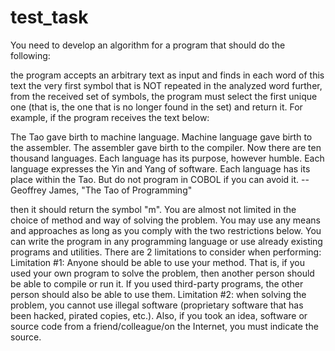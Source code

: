 # test_task
You need to develop an algorithm for a program that should do the following:

the program accepts an arbitrary text as input and finds in each word of this text the very first symbol that is NOT repeated in the analyzed word
further, from the received set of symbols, the program must select the first unique one (that is, the one that is no longer found in the set) and return it.
For example, if the program receives the text below:

The Tao gave birth to machine language. Machine language gave birth to the assembler. The assembler gave birth to the compiler. Now there are ten thousand languages. Each language has its purpose, however humble. Each language expresses the Yin and Yang of software. Each language has its place within the Tao. But do not program in COBOL if you can avoid it. -- Geoffrey James, "The Tao of Programming"

then it should return the symbol "m".
You are almost not limited in the choice of method and way of solving the problem. You may use any means and approaches as long as you comply with the two restrictions below. You can write the program in any programming language or use already existing programs and utilities.
There are 2 limitations to consider when performing:
Limitation #1: Anyone should be able to use your method. That is, if you used your own program to solve the problem, then another person should be able to compile or run it. If you used third-party programs, the other person should also be able to use them.
Limitation #2: when solving the problem, you cannot use illegal software (proprietary software that has been hacked, pirated copies, etc.). Also, if you took an idea, software or source code from a friend/colleague/on the Internet, you must indicate the source.
